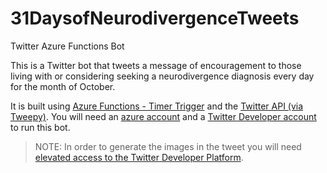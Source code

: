 # 31DaysofNeurodivergenceTweets
Twitter Azure Functions Bot

This is a Twitter bot that tweets a message of encouragement to those living with or considering seeking a neurodivergence diagnosis every day for the month of October. 

It is built using [Azure Functions - Timer Trigger][Az Functions] and the [Twitter API (via Tweepy)][tweepy]. You will need an [azure account](https://azure.microsoft.com) and a [Twitter Developer account](https://developer.twitter.com) to run this bot.


> NOTE: In order to generate the images in the tweet you will need [elevated access to the Twitter Developer Platform](https://twittercommunity.com/t/v1-1-media-endpoints-available-for-essential-access-in-the-twitter-api-v2/171664).


[Az Functions]: https://learn.microsoft.com/en-us/azure/azure-functions/functions-create-scheduled-function
[tweepy]: http://www.tweepy.org/
